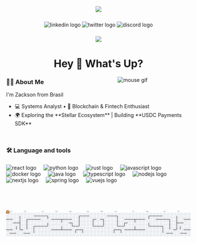 
###


<div align="center">
  <img height="200" src="https://media1.giphy.com/media/v1.Y2lkPTc5MGI3NjExdmkwdnRvNXdqbGpiYmdxbzc5ZTY0Z211cDJocHFvenFqZXdsYjk5OSZlcD12MV9pbnRlcm5hbF9naWZfYnlfaWQmY3Q9cw/JlJJU8Rd2QP4qxjNBc/giphy.gif"  />
</div>





###

<div align="center">

  <!-- LinkedIn -->
  <a href="https://www.linkedin.com/in/zackson-pessoa/" target="_blank" style="text-decoration:none;">
    <img src="https://img.shields.io/static/v1?message=LinkedIn&logo=linkedin&label=&color=0077B5&logoColor=white&labelColor=&style=for-the-badge" height="25" alt="linkedin logo"/>
  </a>

  <!-- X (Twitter) -->
  <a href="https://x.com/ZacksonPessoa" target="_blank" style="text-decoration:none;">
        <img src="https://img.shields.io/static/v1?message=Twitter&logo=twitter&label=&color=1DA1F2&logoColor=white&labelColor=&style=for-the-badge" height="25" alt="twitter logo"  />
  </a>

  <!-- Discord -->
  <a href="https://discordapp.com/users/784099298303934475" target="_blank" style="text-decoration:none;">
    <img src="https://img.shields.io/static/v1?message=Discord&logo=discord&label=&color=5865F2&logoColor=white&labelColor=&style=for-the-badge" height="25" alt="discord logo"/>
  </a>


</div>

###

<div align="center">
  <img src="https://visitor-badge.laobi.icu/badge?page_id=ZacksonPessoa.ZacksonPessoa&"  />
</div>

###
<h1 align="center">Hey 👋 What's Up?</h1>

<!-- GIF flutuando à direita -->
<img align="right" src="https://media1.giphy.com/media/v1.Y2lkPTc5MGI3NjExZ2ZvM3V6OXQ3d3V1OWxmMWJ0bXZ3Z3R1NW50N3hlc2k5NGhodmpoYSZlcD12MV9pbnRlcm5hbF9naWZfYnlfaWQmY3Q9cw/JSpQIM7kiwZj1x7wZu/giphy.gif" width="200" alt="mouse gif">

<h3>👩‍💻 About Me</h3>
<p>I'm Zackson from Brasil</p>
<ul>
  <li>💻 Systems Analyst • 🚀 Blockchain & Fintech Enthusiast  </b></li>
  <li>🌍 Exploring the **Stellar Ecosystem** | Building **USDC Payments SDK**  </li>
</ul>

<!-- Para evitar que o GIF "invada" a próxima seção -->
<br clear="both" />




###

<h3 align="left">🛠 Language and tools</h3>

###

<div align="left">
  <img src="https://cdn.jsdelivr.net/gh/devicons/devicon/icons/react/react-original.svg" height="40" alt="react logo"  />
  <img width="12" />
  <img src="https://cdn.jsdelivr.net/gh/devicons/devicon/icons/python/python-original.svg" height="40" alt="python logo"  />
  <img width="12" />
  <img src="https://cdn.jsdelivr.net/gh/devicons/devicon/icons/rust/rust-original.svg" height="40" alt="rust logo"  />
  <img width="12" />
  <img src="https://cdn.jsdelivr.net/gh/devicons/devicon/icons/javascript/javascript-original.svg" height="40" alt="javascript logo"  />
  <img width="12" />
  <img src="https://cdn.jsdelivr.net/gh/devicons/devicon/icons/docker/docker-plain-wordmark.svg" height="40" alt="docker logo"  />
  <img width="12" />
  <img src="https://cdn.jsdelivr.net/gh/devicons/devicon/icons/java/java-original.svg" height="40" alt="java logo"  />
  <img width="12" />
  <img src="https://cdn.jsdelivr.net/gh/devicons/devicon/icons/typescript/typescript-original.svg" height="40" alt="typescript logo"  />
  <img width="12" />
  <img src="https://cdn.jsdelivr.net/gh/devicons/devicon/icons/nodejs/nodejs-original.svg" height="40" alt="nodejs logo"  />
  <img width="12" />
  <img src="https://cdn.jsdelivr.net/gh/devicons/devicon/icons/nextjs/nextjs-original.svg" height="40" alt="nextjs logo"  />
  <img width="12" />
  <img src="https://cdn.jsdelivr.net/gh/devicons/devicon/icons/spring/spring-original.svg" height="40" alt="spring logo"  />
  <img width="12" />
  <img src="https://cdn.jsdelivr.net/gh/devicons/devicon/icons/vuejs/vuejs-original.svg" height="40" alt="vuejs logo"  />
</div>
</br></br></br>

###

<!--<h3 align="left">🔥   My Stats :</h3>

###


<p align="center">
  <img src="https://streak-stats.demolab.com?user=ZacksonPessoa&locale=en&mode=daily&theme=dark&hide_border=false&border_radius=5&order=3" width="420" alt="streak graph" />

  &nbsp;&nbsp;&nbsp; &nbsp;&nbsp;&nbsp; &nbsp;&nbsp;&nbsp; &nbsp;&nbsp;&nbsp;  
  <img src="https://github-readme-stats.vercel.app/api/top-langs?username=ZacksonPessoa&locale=en&hide_title=false&layout=compact&card_width=320&langs_count=5&theme=dracula&hide_border=false&order=2" width="320" alt="languages graph" />
</p>-->



###

<picture>
  <source media="(prefers-color-scheme: dark)" srcset="https://raw.githubusercontent.com/ZacksonPessoa/ZacksonPessoa/output/pacman-contribution-graph-dark.svg">
  <source media="(prefers-color-scheme: light)" srcset="https://raw.githubusercontent.com/ZacksonPessoa/ZacksonPessoa/output/pacman-contribution-graph.svg">
  <img alt="pacman contribution graph" src="https://raw.githubusercontent.com/ZacksonPessoa/ZacksonPessoa/output/pacman-contribution-graph.svg">
</picture>

###



###
